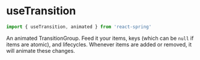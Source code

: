 # useTransition

```js
import { useTransition, animated } from 'react-spring'
```

An animated TransitionGroup. Feed it your items, keys (which can be `null` if items are atomic), and lifecycles. Whenever items are added or removed, it will animate these changes.